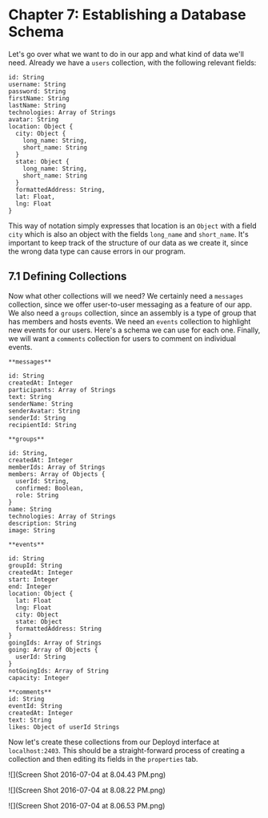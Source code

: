 # Chapter 7: Establishing a Database Schema

Let's go over what we want to do in our app and what kind of data we'll need. Already we have a `users` collection, with the following relevant fields: 
```
id: String
username: String
password: String
firstName: String
lastName: String
technologies: Array of Strings
avatar: String
location: Object {
  city: Object { 
    long_name: String,
    short_name: String
  }
  state: Object {
    long_name: String,
    short_name: String
  }
  formattedAddress: String,
  lat: Float,
  lng: Float
}
```
This way of notation simply expresses that location is an `Object` with a field `city` which is also an object with the fields `long_name` and `short_name`. It's important to keep track of the structure of our data as we create it, since the wrong data type can cause errors in our program.

## 7.1 Defining Collections

Now what other collections will we need? We certainly need a `messages` collection, since we offer user-to-user messaging as a feature of our app. We also need a `groups` collection, since an assembly is a type of group that has members and hosts events. We need an `events` collection to highlight new events for our users. Here's a schema we can use for each one. Finally, we will want a `comments` collection for users to comment on individual events.

```
**messages**

id: String
createdAt: Integer
participants: Array of Strings
text: String
senderName: String
senderAvatar: String
senderId: String
recipientId: String

**groups**

id: String,
createdAt: Integer
memberIds: Array of Strings
members: Array of Objects {
  userId: String,
  confirmed: Boolean,
  role: String
}
name: String
technologies: Array of Strings
description: String
image: String

**events**

id: String
groupId: String
createdAt: Integer
start: Integer
end: Integer
location: Object {
  lat: Float
  lng: Float
  city: Object
  state: Object
  formattedAddress: String
}
goingIds: Array of Strings
going: Array of Objects {
  userId: String
}
notGoingIds: Array of String
capacity: Integer

**comments**
id: String
eventId: String
createdAt: Integer
text: String
likes: Object of userId Strings

```

Now let's create these collections from our Deployd interface at `localhost:2403`. This should be a straight-forward process of creating a collection and then editing its fields in the `properties` tab.

![](Screen Shot 2016-07-04 at 8.04.43 PM.png)

![](Screen Shot 2016-07-04 at 8.08.22 PM.png)

![](Screen Shot 2016-07-04 at 8.06.53 PM.png)


